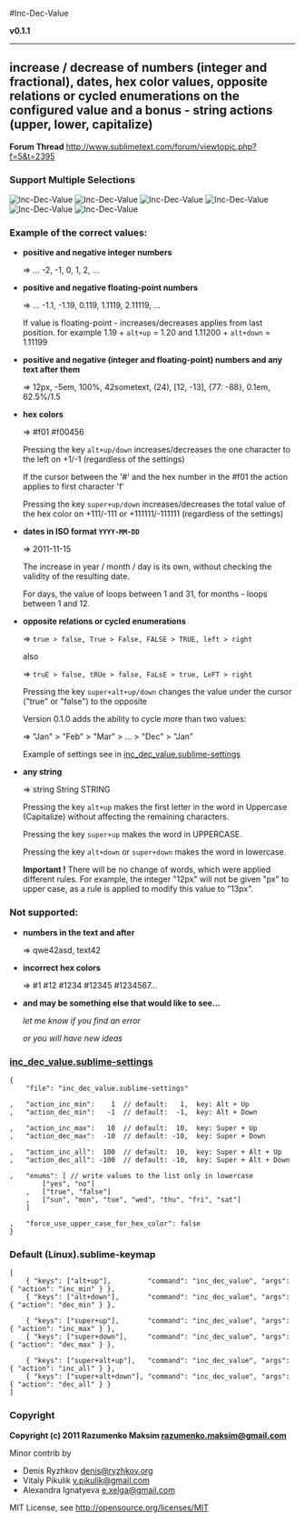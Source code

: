 #Inc-Dec-Value

**v0.1.1**

---
## increase / decrease of numbers (integer and fractional), dates, hex color values, opposite relations or cycled enumerations on the configured value and a bonus - string actions (upper, lower, capitalize)

**Forum Thread**
http://www.sublimetext.com/forum/viewtopic.php?f=5&t=2395

### Support Multiple Selections
![Inc-Dec-Value](https://github.com/rmaksim/Sublime-Text-2-Inc-Dec-Value/raw/master/inc_dec_number.gif)
![Inc-Dec-Value](https://github.com/rmaksim/Sublime-Text-2-Inc-Dec-Value/raw/master/inc_dec_hex_color.gif)
![Inc-Dec-Value](https://github.com/rmaksim/Sublime-Text-2-Inc-Dec-Value/raw/master/inc_dec_opposite.gif)
![Inc-Dec-Value](https://github.com/rmaksim/Sublime-Text-2-Inc-Dec-Value/raw/master/inc_dec_float.gif)
![Inc-Dec-Value](https://github.com/rmaksim/Sublime-Text-2-Inc-Dec-Value/raw/master/inc_dec_dates.gif)
![Inc-Dec-Value](https://github.com/rmaksim/Sublime-Text-2-Inc-Dec-Value/raw/master/inc_dec_strings.gif)


### Example of the correct values:
  * **positive and negative integer numbers**

    => ... -2, -1, 0, 1, 2, ...


  * **positive and negative floating-point numbers**

    => ... -1.1, -1.19, 0.119, 1.1119, 2.11119, ...

    If value is floating-point - increases/decreases applies from last position.
    for example 1.19 + `alt+up` = 1.20 and 1.11200 + `alt+down` = 1.11199


  * **positive and negative (integer and floating-point) numbers and any text after them**

    => 12px, -5em, 100%, 42sometext, (24), [12, -13], {77: -88}, 0.1em, 62.5%/1.5


  * **hex colors**

    => #f01 #f00456

    Pressing the key `alt+up/down` increases/decreases
    the one character to the left on +1/-1 (regardless of the settings)

    If the cursor between the '#' and the hex number in the #f01
    the action applies to first character 'f'

    Pressing the key `super+up/down` increases/decreases
    the total value of the hex color on +111/-111 or +111111/-111111
    (regardless of the settings)


  * **dates in ISO format `YYYY-MM-DD`**

    => 2011-11-15

    The increase in year / month / day is its own,
    without checking the validity of the resulting date.

    For days, the value of loops between 1 and 31,
    for months - loops between 1 and 12.


  * **opposite relations or cycled enumerations**

    => `true > false, True > False, FALSE > TRUE, left > right`

    also

    => `truE > false, tRUe > false, FaLsE > true, LeFT > right`

    Pressing the key `super+alt+up/down`
    changes the value under the cursor ("true" or "false") to the opposite

    Version 0.1.0 adds the ability to cycle more than two values:

    => "Jan" > "Feb" > "Mar" > ... > "Dec" > "Jan"

    Example of settings see in
    <a href="https://github.com/rmaksim/Sublime-Text-2-Inc-Dec-Value/blob/master/inc_dec_value.sublime-settings">inc\_dec\_value.sublime-settings</a>


  * **any string**

    => string String STRING

    Pressing the key `alt+up` makes the first letter in the word in Uppercase (Capitalize) without affecting the remaining characters.

    Pressing the key `super+up` makes the word in UPPERCASE.

    Pressing the key `alt+down` or `super+down` makes the word in lowercase.

    **Important !**
    There will be no change of words, which were applied different rules.
    For example, the integer "12px"
    will not be given "px" to upper case,
    as a rule is applied to modify this value to "13px".


### Not supported:
  * **numbers in the text and after**

    => qwe42asd, text42

  * **incorrect hex colors**

    => #1 #12 #1234 #12345 #1234567...

  * **and may be something else that would like to see...**

    *let me know if you find an error*

    *or you will have new ideas*


### [inc_dec_value.sublime-settings](https://github.com/rmaksim/Sublime-Text-2-Inc-Dec-Value/blob/master/inc_dec_value.sublime-settings)
    {
        "file": "inc_dec_value.sublime-settings"

    ,   "action_inc_min":    1  // default:   1,  key: Alt + Up
    ,   "action_dec_min":   -1  // default:  -1,  key: Alt + Down

    ,   "action_inc_max":   10  // default:  10,  key: Super + Up
    ,   "action_dec_max":  -10  // default: -10,  key: Super + Down

    ,   "action_inc_all":  100  // default:  10,  key: Super + Alt + Up
    ,   "action_dec_all": -100  // default: -10,  key: Super + Alt + Down

    ,   "enums": [ // write values to the list only in lowercase
            ["yes", "no"]
        ,   ["true", "false"]
        ,   ["sun", "mon", "tue", "wed", "thu", "fri", "sat"]
        ]

    ,   "force_use_upper_case_for_hex_color": false
    }


### Default (Linux).sublime-keymap
    [
        { "keys": ["alt+up"],         "command": "inc_dec_value", "args": { "action": "inc_min" } },
        { "keys": ["alt+down"],       "command": "inc_dec_value", "args": { "action": "dec_min" } },

        { "keys": ["super+up"],       "command": "inc_dec_value", "args": { "action": "inc_max" } },
        { "keys": ["super+down"],     "command": "inc_dec_value", "args": { "action": "dec_max" } },

        { "keys": ["super+alt+up"],   "command": "inc_dec_value", "args": { "action": "inc_all" } },
        { "keys": ["super+alt+down"], "command": "inc_dec_value", "args": { "action": "dec_all" } }
    ]


### Copyright

**Copyright (c) 2011 Razumenko Maksim <razumenko.maksim@gmail.com>**

Minor contrib by

  * Denis Ryzhkov <denis@ryzhkov.org>
  * Vitaly Pikulik <v.pikulik@gmail.com>
  * Alexandra Ignatyeva <e.xelga@gmail.com>

MIT License, see http://opensource.org/licenses/MIT
